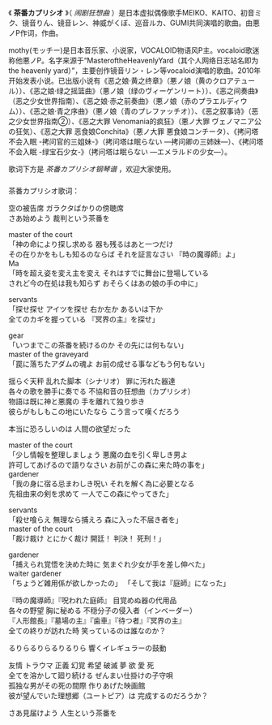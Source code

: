 

《 **茶番カプリシオ** 》（ _闹剧狂想曲_
）是日本虚拟偶像歌手MEIKO、KAITO、初音ミク、镜音りん、镜音レン、神威がくぼ、巡音ルカ、GUMI共同演唱的歌曲。由悪ノP作词，作曲。

mothy(モッチー)是日本音乐家、小说家，VOCALOID物语风P主。vocaloid歌迷称他悪ノP。名字来源于“MasteroftheHeavenlyYard（其个人网络日志站名即为the
heavenly
yard）”，主要创作镜音リン・レン等vocaloid演唱的歌曲。2010年开始发表小说。已出版小说有《恶之娘·黄之终章》（悪ノ娘（黄のクロアテュール））、《恶之娘·绿之摇篮曲》（悪ノ娘（绿のヴィーゲンリート））、《恶之间奏曲》（恶之少女世界指南）、《恶之娘·赤之前奏曲》（悪ノ娘（赤のプラエルディウム））、《恶之娘·青之序曲》（悪ノ娘（青のプレファッチオ））、《恶之叙事诗》（恶之少女世界指南②）、《恶之大罪
Venomania的疯狂》（悪ノ大罪 ヴェノマニア公の狂気）、《恶之大罪 恶食娘Conchita》（悪ノ大罪 悪食娘コンチータ）、《拷问塔不会入眠
-拷问官的三姐妹-》（拷问塔は眠らない ―拷问卿の三姉妹―）、《拷问塔不会入眠 -绿宝石少女-》（拷问塔は眠らない —エメラルドの少女—）。

歌词下方是 _茶番カプリシオ钢琴谱_ ，欢迎大家使用。

###  
茶番カプリシオ歌词：

空の被告席 ガラクタばかりの傍聴席  
さあ始めよう 裁判という茶番を

master of the court  
「神の命により探し求める 器も残るはあと一つだけ  
その在りかをもしも知るのならば それを証言なさい 『時の魔導師』よ」  
Ma  
「時を超え姿を変え主を変え それはすでに舞台に登場している  
されど今の在処は我も知らず おそらくはあの娘の手の中に」

servants  
「探せ探せ アイツを探せ 右か左か あるいは下か  
全てのカギを握っている 『冥界の主』を探せ」

gear  
「いつまでこの茶番を続けるのか その先には何もない」  
master of the graveyard  
「罠に落ちたアダムの魂よ お前の成せる事などもう何もない」

揺らぐ天秤 乱れた脚本（シナリオ） 罪に汚れた器達  
各々の歌を勝手に奏でる 不協和音の狂想曲（カプリシオ）  
物語は既に神と悪魔の 手を離れて独り歩き  
彼らがもしもこの地にいたなら こう言って嘆くだろう

本当に恐ろしいのは 人間の欲望だった

master of the court  
「少し情報を整理しましょう 悪魔の血を引く卑しき男よ  
許可してあげるので語りなさい お前がこの森に来た時の事を」  
gardener  
「我の身に宿る忌まわしき呪い それを解く為に必要となる  
先祖由来の剣を求めて 一人でこの森にやってきた」

servants  
「殺せ喰らえ 無理なら捕えろ 森に入った不届き者を」  
master of the court  
「裁け裁け とにかく裁け 開廷！ 判決！ 死刑！」

gardener  
「捕えられ覚悟を決めた時に 気まぐれ少女が手を差し伸べた」  
waiter gardener  
「ちょうど雑用係が欲しかったの」 「そして我は『庭師』になった」

『時の魔導師』『呪われた庭師』 目覚めぬ器の代用品  
各々の野望 胸に秘める 不穏分子の侵入者（インベーダー）  
『人形館長』『墓場の主』『歯車』『待つ者』『冥界の主』  
全ての終りが訪れた時 笑っているのは誰なのか？

るりらるりらるりるりら 響くイレギュラーの鼓動

友情 トラウマ 正義 幻覚 希望 破滅 夢 欲 愛 死  
全てを溶かして廻り続ける ぜんまい仕掛けの子守唄  
孤独な男がその死の間際 作りあげた映画館  
彼が望んでいた理想郷（ユートピア）は 完成するのだろうか？

さあ見届けよう 人生という茶番を

  
  


